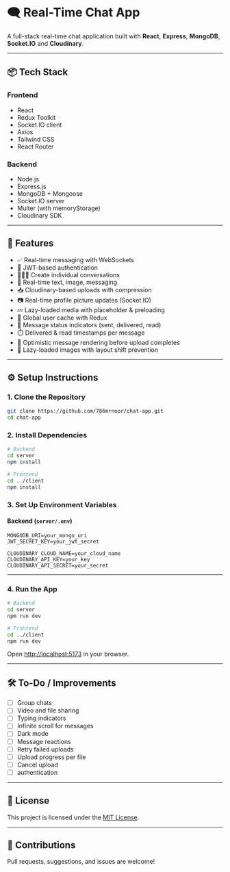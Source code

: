 # 🗨️ Real-Time Chat App

A full-stack real-time chat application built with **React**, **Express**, **MongoDB**, **Socket.IO** and **Cloudinary**.

<!-- 🚀 **Live Demo:** [chat-app-demo]() -->

---

## 📦 Tech Stack

### Frontend

- React
- Redux Toolkit
- Socket.IO client
- Axios
- Tailwind CSS
- React Router

### Backend

- Node.js
- Express.js
- MongoDB + Mongoose
- Socket.IO server
- Multer (with memoryStorage)
- Cloudinary SDK

---

## 🚀 Features

- ✅ Real-time messaging with WebSockets
- 🔐 JWT-based authentication
- 🧑‍🤝‍🧑 Create individual conversations
- 💬 Real-time text, image, messaging
- 📥 Cloudinary-based uploads with compression
- 📷 Real-time profile picture updates (Socket.IO)
- 💤 Lazy-loaded media with placeholder & preloading
- 🧠 Global user cache with Redux
- 💬 Message status indicators (sent, delivered, read)
- ⏱️ Delivered & read timestamps per message
- 🔁 Optimistic message rendering before upload completes
- 🧠 Lazy-loaded images with layout shift prevention

---

## ⚙️ Setup Instructions

### 1. Clone the Repository

```bash
git clone https://github.com/786mrnoor/chat-app.git
cd chat-app
```

### 2. Install Dependencies

```bash
# Backend
cd server
npm install

# Frontend
cd ../client
npm install
```

### 3. Set Up Environment Variables

#### Backend (`server/.env`)

```
MONGODB_URI=your_mongo_uri
JWT_SECRET_KEY=your_jwt_secret

CLOUDINARY_CLOUD_NAME=your_cloud_name
CLOUDINARY_API_KEY=your_key
CLOUDINARY_API_SECRET=your_secret
```

---

### 4. Run the App

```bash
# Backend
cd server
npm run dev

# Frontend
cd ../client
npm run dev
```

Open [http://localhost:5173](http://localhost:5173) in your browser.

---

<!-- ## 📸 Screenshots

> Add screenshots or a demo video here

--- -->

## 🛠️ To-Do / Improvements

- [ ] Group chats
- [ ] Video and file sharing
- [ ] Typing indicators
- [ ] Infinite scroll for messages
- [ ] Dark mode
- [ ] Message reactions
- [ ] Retry failed uploads
- [ ] Upload progress per file
- [ ] Cancel upload
- [ ] authentication
<!-- - [ ] Push notifications (web) -->

---

## 📄 License

This project is licensed under the [MIT License](LICENSE).

---

## 🙌 Contributions

Pull requests, suggestions, and issues are welcome!
